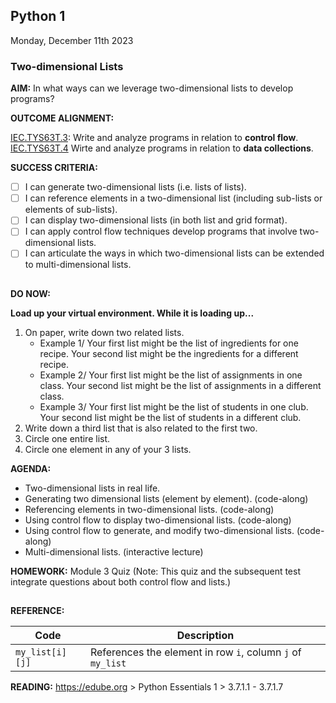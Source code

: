 ## Python 1
Monday, December 11th 2023<BR>

### **Two-dimensional Lists**

**AIM:** In what ways can we leverage two-dimensional lists to develop programs?

**OUTCOME ALIGNMENT:**

<ins>IEC.TYS63T.3</ins>: Write and analyze programs in relation to **control flow**.
<br><ins>IEC.TYS63T.4</ins> Wirte and analyze programs in relation to **data collections**.

**SUCCESS CRITERIA:**

- [ ] I can generate two-dimensional lists (i.e. lists of lists).
- [ ] I can reference elements in a two-dimensional list (including sub-lists or elements of sub-lists).
- [ ] I can display two-dimensional lists (in both list and grid format).
- [ ] I can apply control flow techniques develop programs that involve two-dimensional lists.
- [ ] I can articulate the ways in which two-dimensional lists can be extended to multi-dimensional lists.
        
##

**DO NOW:**  

**Load up your virtual environment.  While it is loading up...**

1. On paper, write down two related lists.
    * Example 1/ Your first list might be the list of ingredients for one recipe.  Your second list might be the ingredients for a different recipe.
    * Example 2/ Your first list might be the list of assignments in one class.  Your second list might be the list of assignments in a different class.
    * Example 3/ Your first list might be the list of students in one club.  Your second list might be the list of students in a different club.
2. Write down a third list that is also related to the first two.
3. Circle one entire list.
4. Circle one element in any of your 3 lists.
   
**AGENDA:**  

* Two-dimensional lists in real life.
* Generating two dimensional lists (element by element). (code-along)
* Referencing elements in two-dimensional lists. (code-along)
* Using control flow to display two-dimensional lists. (code-along)
* Using control flow to generate, and modify two-dimensional lists. (code-along)
* Multi-dimensional lists. (interactive lecture)
  

**HOMEWORK:** Module 3 Quiz (Note: This quiz and the subsequent test integrate questions about both control flow and lists.)

##

**REFERENCE:**

|Code|Description|
|--|--|
|`my_list[i][j]`|References the element in row `i`, column `j` of `my_list`|

**READING:** https://edube.org > Python Essentials 1 > 3.7.1.1 - 3.7.1.7
